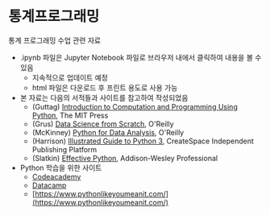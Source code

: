 # 통계프로그래밍  

통계 프로그래밍 수업 관련 자료

* .ipynb 파일은 Jupyter Notebook 파일로 브라우저 내에서 클릭하여 내용을 볼 수 있음
  * 지속적으로 업데이트 예정
  * html 파일은 다운로드 후 프린트 용도로 사용 가능
* 본 자료는 다음의 서적들과 사이트를 참고하여 작성되었음
  * (Guttag) [Introduction to Computation and Programming Using Python](https://www.amazon.com/Introduction-Computation-Programming-Using-Python/dp/0262525003/ref=pd_sim_14_3?_encoding=UTF8&pd_rd_i=0262525003&pd_rd_r=ZF87ZWXA5EGKDKM4QYMM&pd_rd_w=OXCDd&pd_rd_wg=q6qGs&psc=1&refRID=ZF87ZWXA5EGKDKM4QYMM), The MIT Press
  * (Grus) [Data Science from Scratch](https://www.amazon.com/Data-Science-Scratch-Principles-Python/dp/149190142X), O'Reilly
  * (McKinney) [Python for Data Analysis](https://www.amazon.com/Python-Data-Analysis-Wrangling-IPython/dp/1449319793), O'Reilly
  * (Harrison) [Illustrated Guide to Python 3](https://www.amazon.com/Illustrated-Guide-Python-Walkthrough-Illustrations/dp/1977921752), CreateSpace Independent Publishing Platform
  * (Slatkin) [Effective Python](https://www.amazon.com/Effective-Python-Specific-Software-Development/dp/0134853989), Addison-Wesley Professional
* Python 학습을 위한 사이트
  * [Codeacademy](https://www.codecademy.com/learn/python)
  * [Datacamp](https://www.datacamp.com/courses/intro-to-python-for-data-science)
  * [https://www.pythonlikeyoumeanit.com/](https://www.pythonlikeyoumeanit.com/)



